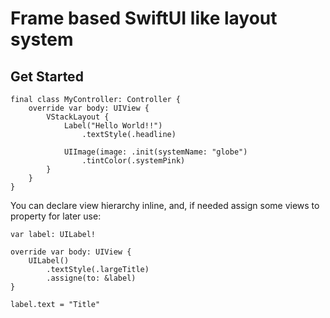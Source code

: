 # Frame based SwiftUI like layout system

## Get Started
```
final class MyController: Controller {
    override var body: UIView {
        VStackLayout {
            Label("Hello World!!")
                .textStyle(.headline)
            
            UIImage(image: .init(systemName: "globe")
                .tintColor(.systemPink)
        }
    }
}
```

You can declare view hierarchy inline, and, if needed assign some views to property for later use:

```
var label: UILabel!

override var body: UIView {
    UILabel()
        .textStyle(.largeTitle)
        .assigne(to: &label)
}

label.text = "Title"

```
